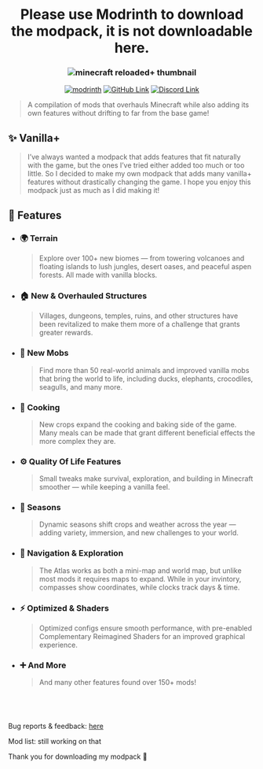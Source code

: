 <h1 align="center">
  Please use Modrinth to download the modpack, it is not downloadable here.
</h1>

<h3 align="center">
  <img src="https://raw.githubusercontent.com/Cashtastrophe/Minecraft-Adventures-Plus/refs/heads/main/images/banner.png" alt="minecraft reloaded+ thumbnail">
</h3>

<div align="center">
  
[![modrinth](https://cdn.jsdelivr.net/npm/@intergrav/devins-badges@3/assets/cozy/available/modrinth_64h.png)](https://modrinth.com/project/adventures-plus)‎
[‎![GitHub Link](https://cdn.jsdelivr.net/npm/@intergrav/devins-badges@3/assets/cozy/available/github_64h.png)](https://github.com/Cashtastrophe/Minecraft-Adventures-Plus)
[![Discord Link](https://cdn.jsdelivr.net/npm/@intergrav/devins-badges@3/assets/cozy/social/discord-plural_64h.png)](https://discord.gg/uMMnmnp5Be)

</div>

> A compilation of mods that overhauls Minecraft while also adding its own features without drifting to far from the base game!

## **✨ Vanilla+**
> I’ve always wanted a modpack that adds features that fit naturally with the game, but the ones I’ve tried either added too much or too little. So I decided to make my own modpack that adds many vanilla+ features without drastically changing the game. I hope you enjoy this modpack just as much as I did making it!

## **📕 Features**

- ### 🌍 Terrain
  > Explore over 100+ new biomes — from towering volcanoes and floating islands to lush jungles, desert oases, and peaceful aspen forests. All made with vanilla blocks.

- ### 🏠 New & Overhauled Structures
    > Villages, dungeons, temples, ruins, and other structures have been revitalized to make them more of a challenge that grants greater rewards.
 
- ### 🦆 New Mobs
  > Find more than 50 real-world animals and improved vanilla mobs that bring the world to life, including ducks, elephants, crocodiles, seagulls, and many more.

- ### 🍳 Cooking
  > New crops expand the cooking and baking side of the game. Many meals can be made that grant different beneficial effects the more complex they are.

- ### ⚙️ Quality Of Life Features
  > Small tweaks make survival, exploration, and building in Minecraft smoother — while keeping a vanilla feel.

- ### 📅 Seasons
  > Dynamic seasons shift crops and weather across the year — adding variety, immersion, and new challenges to your world.

- ### 🧭 Navigation & Exploration
  > The Atlas works as both a mini-map and world map, but unlike most mods it requires maps to expand. While in your invintory, compasses show coordinates, while clocks track days & time.

- ### ⚡ Optimized & Shaders
  > Optimized configs ensure smooth performance, with pre-enabled Complementary Reimagined Shaders for an improved graphical experience.

- ### ➕ And More
  > And many other features found over 150+ mods!

‎ 
----
‎Bug reports & feedback: [here](https://github.com/Cashtastrophe/Minecraft-Adventures-Plus/issues/new/choose)

Mod list: still working on that

Thank you for downloading my modpack 💖
